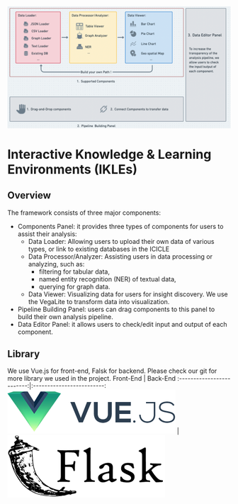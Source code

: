 ![An image](./image/pipeline.png)

# Interactive Knowledge & Learning Environments (IKLEs)

## Overview
The framework consists of three major components:
* Components Panel: it provides three types of components for users to assist their analysis:
    * Data Loader:  Allowing users to upload their own data of various types, or link to existing databases in the ICICLE 
    * Data Processor/Analyzer: Assisting users in data processing or analyzing, such as:
        * filtering for tabular data, 
        * named entity recognition (NER) of textual data,
        * querying for graph data. 
    * Data Viewer: Visualizing data for users for insight discovery. We use the VegaLite to transform data into visualization. 
* Pipeline Building Panel: users can drag components to this panel to build their own analysis pipeline. 
* Data Editor Panel: it allows users to check/edit input and output of each component.
## Library 
We use Vue.js for front-end, Falsk for backend. Please check our git for more library we used in the project. 
Front-End           |  Back-End
:-------------------------:|:-------------------------:
![](./image/vuelogo.png)  |  ![](./image/flasklogo.png)

<!-- ## Data Viewer
![An image](./image/pipeline.png) -->

